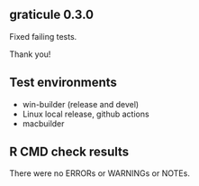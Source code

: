 ## graticule 0.3.0

Fixed failing tests. 

Thank you!

## Test environments

* win-builder (release and devel)
* Linux local release, github actions
* macbuilder

## R CMD check results

There were no ERRORs or WARNINGs or NOTEs. 

